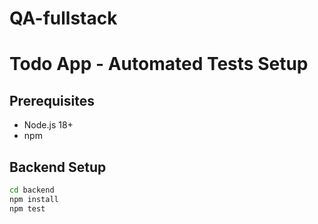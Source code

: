 # QA-fullstack
# Todo App - Automated Tests Setup

## Prerequisites

- Node.js 18+
- npm

## Backend Setup

```bash
cd backend
npm install
npm test
